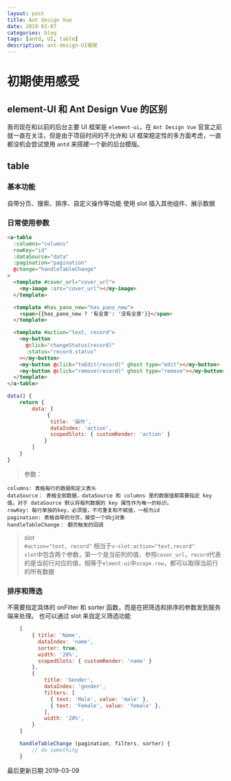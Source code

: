 ```yaml
---
layout: post
title: Ant design Vue
date: 2019-03-07
categories: blog
tags: [antd, UI, table]
description: ant-design-UI框架
---
```


# 初期使用感受

## element-UI 和 Ant Design Vue 的区别

我司现在和以前的后台主要 UI 框架是 `element-ui`，在 `Ant Design Vue` 官宣之前就一直在关注，但是由于项目时间的不允许和 UI 框架稳定性的多方面考虑，一直都没机会尝试使用 `antd` 来搭建一个新的后台模版。

## table

### 基本功能

自带分页、搜索、排序、自定义操作等功能
使用 slot 插入其他组件、展示数据

### 日常使用参数

```html
<a-table
  :columns="columns"
  rowKey="id"
  :dataSource="data"
  :pagination="pagination"
  @change="handleTableChange"
>
  <template #cover_url="cover_url">
    <my-image :src="cover_url"></my-image>
  </template>

  <template #has_pano_new="has_pano_new">
    <span>{{has_pano_new ? '有全景': '没有全景'}}</span>
  </template>

  <template #action="text, record">
    <my-button
      @click="changeStatus(record)"
      :status="record.status"
    ></my-button>
    <my-button @click="toEdit(record)" ghost type="edit"></my-button>
    <my-button @click="remove(record)" ghost type="remove"></my-button>
  </template>
</a-table>
```

```js
data() {
    return {
        data: [
             {
              title: '操作',
              dataIndex: 'action',
              scopedSlots: { customRender: 'action' }
            }
        ]
    }
}
```

> 参数：

    columns: 表格每行的数据和定义表头
    dataSource： 表格全部数据，dataSource 和 columns 里的数据值都需要指定 key 值。对于 dataSource 默认将每列数据的 key 属性作为唯一的标识。
    rowKey: 每行单独的key，必须值，不可重复和不赋值，一般为id
    pagination: 表格自带的分页，接受一个Obj对象
    handleTableChange： 翻页触发的回调

> slot  
> `#action="text, record"` 相当于`v-slot:action="text,record"`  
> `slot`中包含两个参数，第一个是当前列的值，参照`cover_url`，`record`代表的是当前行对应的值，相等于`elment-ui`中`scope.row`，都可以取得当前行的所有数据

### 排序和筛选

不需要指定具体的 onFilter 和 sorter 函数，而是在把筛选和排序的参数发到服务端来处理。
也可以通过 slot 来自定义筛选功能

```js
    [
        { title: 'Name',
          dataIndex: 'name',
          sorter: true,
          width: '20%',
          scopedSlots: { customRender: 'name' }
        },
        {
            title: 'Gender',
            dataIndex: 'gender',
            filters: [
              { text: 'Male', value: 'male' },
              { text: 'Female', value: 'female' },
            ],
            width: '20%',
        }
    ]

    handleTableChange (pagination, filters, sorter) {
        // do something
    }
```

最后更新日期 2019-03-09
